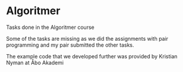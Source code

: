 # Algoritmer
 Tasks done in the Algoritmer course

Some of the tasks are missing as we did the assignments with pair programming and my pair submitted the other tasks.

The example code that we developed further was provided by Kristian Nyman at Åbo Akademi
